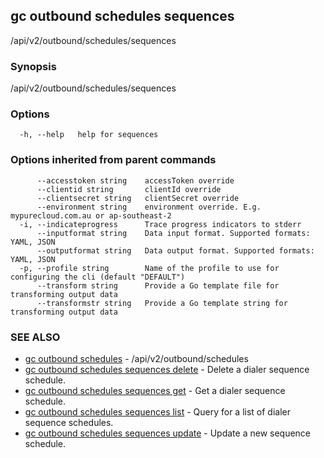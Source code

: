 ## gc outbound schedules sequences

/api/v2/outbound/schedules/sequences

### Synopsis

/api/v2/outbound/schedules/sequences

### Options

```
  -h, --help   help for sequences
```

### Options inherited from parent commands

```
      --accesstoken string    accessToken override
      --clientid string       clientId override
      --clientsecret string   clientSecret override
      --environment string    environment override. E.g. mypurecloud.com.au or ap-southeast-2
  -i, --indicateprogress      Trace progress indicators to stderr
      --inputformat string    Data input format. Supported formats: YAML, JSON
      --outputformat string   Data output format. Supported formats: YAML, JSON
  -p, --profile string        Name of the profile to use for configuring the cli (default "DEFAULT")
      --transform string      Provide a Go template file for transforming output data
      --transformstr string   Provide a Go template string for transforming output data
```

### SEE ALSO

* [gc outbound schedules](gc_outbound_schedules.html)	 - /api/v2/outbound/schedules
* [gc outbound schedules sequences delete](gc_outbound_schedules_sequences_delete.html)	 - Delete a dialer sequence schedule.
* [gc outbound schedules sequences get](gc_outbound_schedules_sequences_get.html)	 - Get a dialer sequence schedule.
* [gc outbound schedules sequences list](gc_outbound_schedules_sequences_list.html)	 - Query for a list of dialer sequence schedules.
* [gc outbound schedules sequences update](gc_outbound_schedules_sequences_update.html)	 - Update a new sequence schedule.


